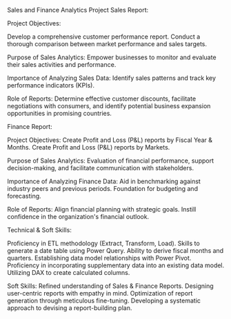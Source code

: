 Sales and Finance Analytics Project
Sales Report:

Project Objectives:

Develop a comprehensive customer performance report.
Conduct a thorough comparison between market performance and sales targets.

Purpose of Sales Analytics:
Empower businesses to monitor and evaluate their sales activities and performance.

Importance of Analyzing Sales Data:
Identify sales patterns and track key performance indicators (KPIs).

Role of Reports:
Determine effective customer discounts, facilitate negotiations with consumers, and identify potential business expansion opportunities in promising countries.

Finance Report:

Project Objectives:
Create Profit and Loss (P&L) reports by Fiscal Year & Months.
Create Profit and Loss (P&L) reports by Markets.

Purpose of Sales Analytics:
Evaluation of financial performance, support decision-making, and facilitate communication with stakeholders.

Importance of Analyzing Finance Data:
Aid in benchmarking against industry peers and previous periods. Foundation for budgeting and forecasting.

Role of Reports:
Align financial planning with strategic goals. Instill confidence in the organization's financial outlook.

Technical & Soft Skills:

 Proficiency in ETL methodology (Extract, Transform, Load).
 Skills to generate a date table using Power Query.
 Ability to derive fiscal months and quarters.
 Establishing data model relationships with Power Pivot.
 Proficiency in incorporating supplementary data into an existing data model.
 Utilizing DAX to create calculated columns.

Soft Skills:
 Refined understanding of Sales & Finance Reports.
 Designing user-centric reports with empathy in mind.
 Optimization of report generation through meticulous fine-tuning.
 Developing a systematic approach to devising a report-building plan.





